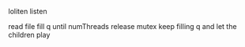 loliten listen

read file
fill q until numThreads
release mutex
keep filling q and let the children play
